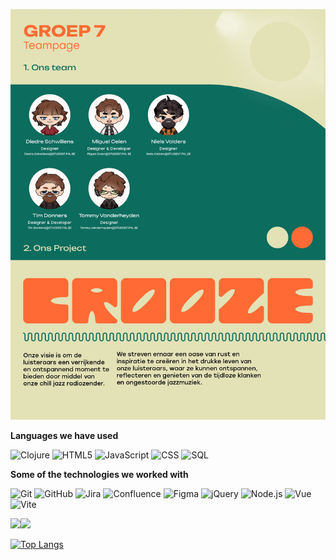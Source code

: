 [![Header](/public/teampage/teampage%20design-01.jpg)](https://sweet-crepe-4508d8.netlify.app/)

**Languages we have used**

![Clojure](https://img.shields.io/badge/-Clojure-000000?style=flat&logo=Clojure)
![HTML5](https://img.shields.io/badge/-HTML5-000000?style=flat&logo=HTML5)
![JavaScript](https://img.shields.io/badge/-JavaScript-000000?style=flat&logo=javascript)
![CSS](https://img.shields.io/badge/-CSS-000000?style=flat&logo=CSS3)
![SQL](https://img.shields.io/badge/-SQL-000000?style=flat&logo=MySQL)


**Some of the technologies we worked with**

![Git](https://img.shields.io/badge/-Git-000000?style=flat&logo=git&logoColor=F05032)
![GitHub](https://img.shields.io/badge/-GitHub-000000?style=flat&logo=github&logoColor=FFFFFF)
![Jira](https://img.shields.io/badge/-Jira-000000?style=flat&logo=jira-software&logoColor=white&logoColor=0052CC)
![Confluence](https://img.shields.io/badge/confluence-000000?style=flat&logo=confluence&logoColor=white)
![Figma](https://img.shields.io/badge/figma-000000?style=flat&logo=figma&logoColor=white)
![jQuery](https://img.shields.io/badge/-jQuery-000000?style=flat&logo=jQuery&logoColor=0769AD)
![Node.js](https://img.shields.io/badge/-Node.js-000000?style=flat&logo=node.js&logoColor=339933)
![Vue](https://img.shields.io/badge/-Vue-000000?style=flat&logo=Vue.js)
![Vite](https://img.shields.io/badge/Vite-000000?style=flat&logo=vite&logoColor=white) 

<img align="" height='130px' src="https://github-readme-stats.vercel.app/api?username=adamalston&hide_title=true&show_icons=true&include_all_commits=true&line_height=21&bg_color=0,EC6C6C,FFD479,FFFC79,73FA79&theme=graywhite" /><img align="" height='130px' src="https://github-readme-stats.vercel.app/api/top-langs/?username=adamalston&hide_title=true&layout=compact&bg_color=0,73FA79,73FDFF,7A81FF&theme=graywhite" />

[![Top Langs](https://github-readme-stats.vercel.app/api/top-langs/?username=Donrskbb&repo=2023_1DVO_WPL2_GROEP_07)](https://github.com/anuraghazra/github-readme-stats)